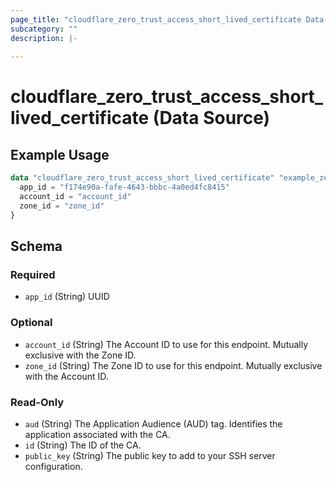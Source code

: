 ```yaml
---
page_title: "cloudflare_zero_trust_access_short_lived_certificate Data Source - Cloudflare"
subcategory: ""
description: |-
  
---
```


# cloudflare_zero_trust_access_short_lived_certificate (Data Source)



## Example Usage

```terraform
data "cloudflare_zero_trust_access_short_lived_certificate" "example_zero_trust_access_short_lived_certificate" {
  app_id = "f174e90a-fafe-4643-bbbc-4a0ed4fc8415"
  account_id = "account_id"
  zone_id = "zone_id"
}
```

<!-- schema generated by tfplugindocs -->
## Schema

### Required

- `app_id` (String) UUID

### Optional

- `account_id` (String) The Account ID to use for this endpoint. Mutually exclusive with the Zone ID.
- `zone_id` (String) The Zone ID to use for this endpoint. Mutually exclusive with the Account ID.

### Read-Only

- `aud` (String) The Application Audience (AUD) tag. Identifies the application associated with the CA.
- `id` (String) The ID of the CA.
- `public_key` (String) The public key to add to your SSH server configuration.


